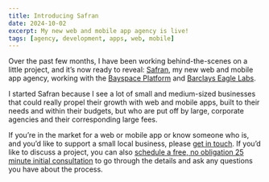 ```yaml
---
title: Introducing Safran
date: 2024-10-02
excerpt: My new web and mobile app agency is live!
tags: [agency, development, apps, web, mobile]
---
```


Over the past few months, I have been working behind-the-scenes on a little project, and it’s now ready to reveal: [Safran](https://www.safran.agency), my new web and mobile app agency, working with the [Bayspace Platform](https://bayspace-stives.com/bayspace-platform/) and [Barclays Eagle Labs](https://labs.uk.barclays/about).

I started Safran because I see a lot of small and medium-sized businesses that could really propel their growth with web and mobile apps, built to their needs and within their budgets, but who are put off by large, corporate agencies and their corresponding large fees.

If you’re in the market for a web or mobile app or know someone who is, and you’d like to support a small local business, please [get in touch](https://www.safran.agency/contact/). If you’d like to discuss a project, you can also [schedule a free, no obligation 25 minute initial consultation](https://cal.com/safran) to go through the details and ask any questions you have about the process.

